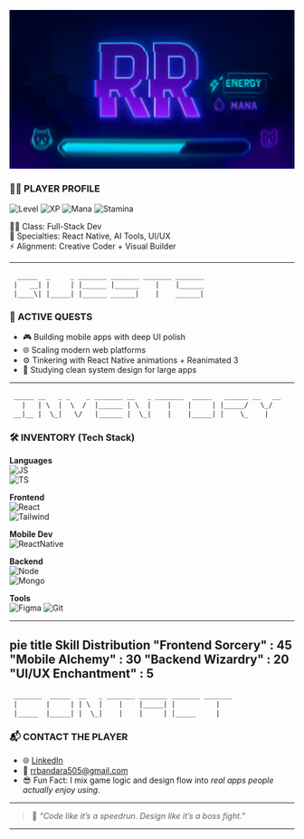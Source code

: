 <p align="center">
  <img src="assets/banner3.gif" alt="Banner" />
</p>

### 🧙‍♂️ PLAYER PROFILE

![Level](https://img.shields.io/badge/Level-23-6A5ACD?style=for-the-badge&logo=level&logoColor=white)
![XP](https://img.shields.io/badge/XP-14,300%2F15,000-yellowgreen?style=for-the-badge&logo=apachespark)
![Mana](https://img.shields.io/badge/Mana-High-blue?style=for-the-badge&logo=magic-the-gathering)
![Stamina](https://img.shields.io/badge/Stamina-90%25-green?style=for-the-badge&logo=powerbi)

🧑‍💻 Class: Full-Stack Dev  
🧠 Specialties: React Native, AI Tools, UI/UX  
⚡️ Alignment: Creative Coder + Visual Builder

---

```text
  _____  _     _ _______ _______ _______ _______
 |   __| |     | |______ |______    |    |______
 |____\| |_____| |______ ______|    |    ______|
```

### 🎯 ACTIVE QUESTS

- 🎮 Building mobile apps with deep UI polish  
- 🌐 Scaling modern web platforms  
- ⚙️ Tinkering with React Native animations + Reanimated 3  
- 🧱 Studying clean system design for large apps

---

```text
 _____ __   _ _    _ _______ __   _ _______  _____   ______ __   __
   |   | \  |  \  /  |______ | \  |    |    |     | |_____/   \_/  
 __|__ |  \_|   \/   |______ |  \_|    |    |_____| |    \_    |   
```

### 🛠️ INVENTORY (Tech Stack)

**Languages**  
![JS](https://img.shields.io/badge/JavaScript-ES6+-F7DF1E?style=for-the-badge&logo=javascript&logoColor=black)  
![TS](https://img.shields.io/badge/TypeScript-Strong-3178C6?style=for-the-badge&logo=typescript&logoColor=white)

**Frontend**  
![React](https://img.shields.io/badge/ReactJS-%E2%9C%94-61DAFB?style=for-the-badge&logo=react)  
![Tailwind](https://img.shields.io/badge/TailwindCSS-Stylish-38B2AC?style=for-the-badge&logo=tailwindcss)

**Mobile Dev**  
![ReactNative](https://img.shields.io/badge/React_Native-Skill+20-61DAFB?style=for-the-badge&logo=react)

**Backend**  
![Node](https://img.shields.io/badge/Node.js-BackendMaster-339933?style=for-the-badge&logo=node.js)  
![Mongo](https://img.shields.io/badge/MongoDB-Structured-47A248?style=for-the-badge&logo=mongodb)

**Tools**  
![Figma](https://img.shields.io/badge/Figma-UIReady-F24E1E?style=for-the-badge&logo=figma)
![Git](https://img.shields.io/badge/Git-Versioned-F05032?style=for-the-badge&logo=git)

---
pie title Skill Distribution
    "Frontend Sorcery" : 45
    "Mobile Alchemy" : 30
    "Backend Wizardry" : 20
    "UI/UX Enchantment" : 5
---
```text
 _______  _____  __   _ _______ _______ _______ _______
 |       |     | | \  |    |    |_____| |          |   
 |_____  |_____| |  \_|    |    |     | |_____     |   
```

### 📬 CONTACT THE PLAYER

- 🌐 [LinkedIn](https://www.linkedin.com/in/rehan-bandara-582088346)  
- 📧 [rrbandara505@gmail.com](mailto:rrbandara505@gmail.com)  
- 😎 Fun Fact: I mix game logic and design flow into *real apps people actually enjoy using*.

---

> 🧠 *“Code like it’s a speedrun. Design like it’s a boss fight.”*

---
